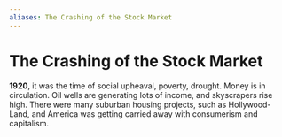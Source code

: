```yaml
---
aliases: The Crashing of the Stock Market
---
```

# The Crashing of the Stock Market

**1920**, it was the time of social upheaval, poverty, drought. Money is in circulation. Oil wells are generating lots of income, and skyscrapers rise high. There were many suburban housing projects, such as Hollywood-Land, and America was getting carried away with consumerism and capitalism.

